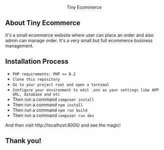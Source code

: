 <p align="center">Tiny Ecommerce</p>

## About Tiny Ecommerce

It's a small ecommerce website where user can place an order and also admin can manage order. It's a very small but full ecommerce business management.

## Installation Process

- `PHP requirements: PHP >= 8.2`
- `Clone this repository`
- `Go to your project root and open a ternimal`
- `Configure your environment to edit .env as your settings like APP URL, database and etc`
- Then run a command `composer install`
- Then run a command `npm install`
- Then run a command `npm run build`
- Then run a command `composer run dev`

And then visit http://localhost:8000/ and see the magic!

## Thank you!
